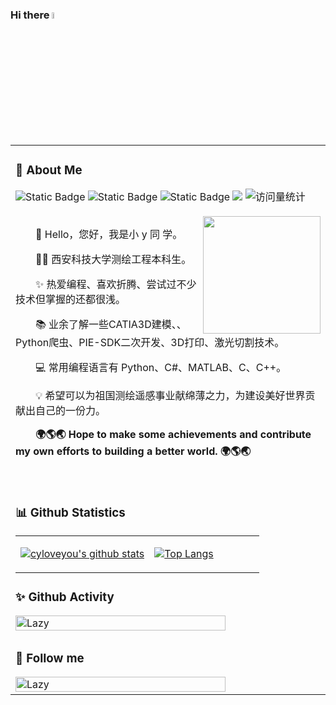 ###  Hi there <a href="https://www.gautamkrishnar.com/"><img src="https://media.giphy.com/media/hvRJCLFzcasrR4ia7z/giphy.gif" width="5%"></a>
</td></tr> <tr><td>

<table>

<tr><td>
    
### 🤺 About Me
<!-- profile logo 个人资料徽标 -->

<div>
    <img alt="Static Badge" src="https://img.shields.io/badge/QQ-3232076199-blue">
    <img alt="Static Badge" src="https://img.shields.io/badge/Email-3232076199@QQ.com-red">
    <img alt="Static Badge" src="https://img.shields.io/badge/%E5%BE%AE%E4%BF%A1%E5%85%AC%E4%BC%97%E5%8F%B7-%E5%B0%8Fy%E5%8F%AA%E4%BC%9A%E5%86%99bug-yellow">
    <a href="https://blog.csdn.net/weixin_64989228?spm=1000.2115.3001.5343"><img src="https://img.shields.io/badge/CSDN-论坛-c32136" /></a>
    <!-- visitor statistics logo 访问量统计徽标 -->
    <img src="https://komarev.com/ghpvc/?username=cyloveyou&label=Views&color=0e75b6&style=flat" alt="访问量统计" />
</div>

<div>&nbsp;</div>


<img align="right" width="188" src="https://avatars.githubusercontent.com/u/99404614?v=4" />

<p>&emsp;&emsp;👋 Hello，您好，我是小 y 同 学。</p>
<p>&emsp;&emsp;👨‍🎓 西安科技大学测绘工程本科生。</p>
<p>&emsp;&emsp;✨ 热爱编程、喜欢折腾、尝试过不少技术但掌握的还都很浅。</p>
<p>&emsp;&emsp;📚 业余了解一些CATIA3D建模、、Python爬虫、PIE-SDK二次开发、3D打印、激光切割技术。</p>
<p>&emsp;&emsp;💻 常用编程语言有 Python、C#、MATLAB、C、C++。</p>
<p>&emsp;&emsp;💡 希望可以为祖国测绘遥感事业献绵薄之力，为建设美好世界贡献出自己的一份力。</strong></p>
<p><strong>&emsp;&emsp;🌍🌎🌏 Hope to make some achievements and contribute my own efforts to building a better world. 🌍🌎🌏</strong></p>
<div>&nbsp;</div>

</td></tr>



<tr><td>

### 📊 Github Statistics

<table >

<tr><td align="center" width="55%">
    
[![cyloveyou's github stats](https://github-readme-stats.vercel.app/api?username=cyloveyou&count_private=true&show_icons=true&theme=white)](https://github.com/cyloveyou/github-readme-stats)

</td>

<td align="top" width="45%">

[![Top Langs](https://github-readme-stats.vercel.app/api/top-langs/?username=cyloveyou&layout=compact&theme=white)](https://github.com/cyloveyou/github-readme-stats)

</td>
</table>

### ✨ Github Activity

<img src="https://github-readme-activity-graph.vercel.app/graph?username=luohongk&theme=tokyo-day&custom_title=Activity&radius=30&height=250" style="width:83%; height:auto;" align="center"  alt="Lazy">

<tr><td>

###  📧 Follow me

<img src="https://files.mdnice.com/user/36889/2062a541-d363-4a39-953e-4bf38071b932.png" style="width:83%; height:auto;" align="center" alt="Lazy">


</td></tr>
